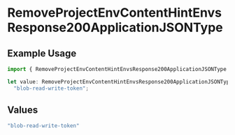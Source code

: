 # RemoveProjectEnvContentHintEnvsResponse200ApplicationJSONType

## Example Usage

```typescript
import { RemoveProjectEnvContentHintEnvsResponse200ApplicationJSONType } from "@vercel/sdk/models/operations/removeprojectenv.js";

let value: RemoveProjectEnvContentHintEnvsResponse200ApplicationJSONType =
  "blob-read-write-token";
```

## Values

```typescript
"blob-read-write-token"
```